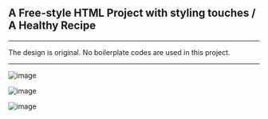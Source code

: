## A Free-style HTML Project with styling touches / A Healthy Recipe

<hr> 
The design is original. No boilerplate codes are used in this project.

<hr>

![image](https://user-images.githubusercontent.com/90147636/184866754-77ef2bac-d7b5-44a8-a73e-b8a26843660d.png)

![image](https://user-images.githubusercontent.com/90147636/184866843-e3fac0e5-72dc-4a38-b89b-65e77adb6ec2.png)

![image](https://user-images.githubusercontent.com/90147636/184866975-924c5415-8488-4436-8959-d2305499f4b3.png)
